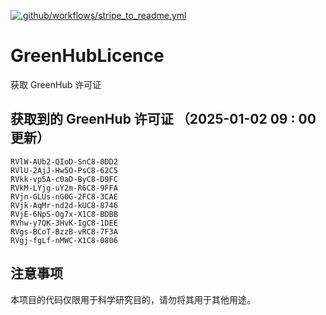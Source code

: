 [![.github/workflows/stripe_to_readme.yml](https://github.com/zjx-kimi/GreenHubLicence/actions/workflows/stripe_to_readme.yml/badge.svg)](https://github.com/zjx-kimi/GreenHubLicence/actions/workflows/stripe_to_readme.yml)
# GreenHubLicence
获取 GreenHub 许可证
## 获取到的 GreenHub 许可证 （2025-01-02 09 : 00 更新）
```
RVlW-AUb2-QIoD-SnC8-0DD2
RVlU-2AjJ-Hw5O-PsC8-62C5
RVkk-vp5A-c0aD-ByC8-D9FC
RVkM-LYjg-uY2m-R6C8-9FFA
RVjn-GLUs-nG0G-2FC8-3CAE
RVjk-AqMr-nd2d-kUC8-8746
RVjE-6NpS-Og7x-X1C8-BDBB
RVhw-y7QK-3HvK-IgC8-1DEE
RVgs-BCoT-BzzB-vRC8-7F3A
RVgj-fgLf-nMWC-X1C8-0806
```

## 注意事项

本项目的代码仅限用于科学研究目的，请勿将其用于其他用途。

